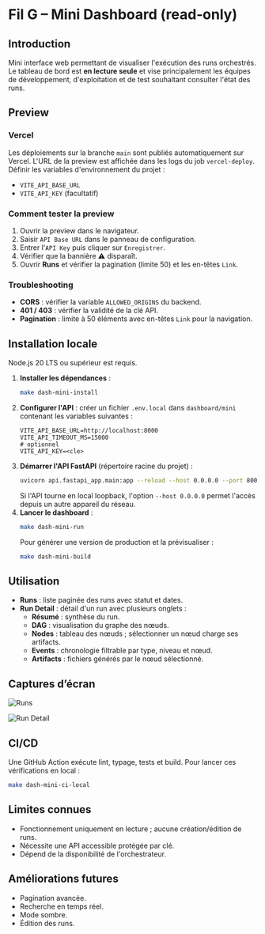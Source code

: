 # Fil G – Mini Dashboard (read‑only)

## Introduction
Mini interface web permettant de visualiser l'exécution des runs orchestrés.
Le tableau de bord est **en lecture seule** et vise principalement les
équipes de développement, d'exploitation et de test souhaitant consulter
l'état des runs.

## Preview

### Vercel
Les déploiements sur la branche `main` sont publiés automatiquement sur Vercel.
L'URL de la preview est affichée dans les logs du job `vercel-deploy`.
Définir les variables d'environnement du projet :
- `VITE_API_BASE_URL`
- `VITE_API_KEY` (facultatif)


### Comment tester la preview
1. Ouvrir la preview dans le navigateur.
2. Saisir `API Base URL` dans le panneau de configuration.
3. Entrer l'`API Key` puis cliquer sur `Enregistrer`.
4. Vérifier que la bannière ⚠ disparaît.
5. Ouvrir **Runs** et vérifier la pagination (limite 50) et les en-têtes `Link`.

### Troubleshooting
- **CORS** : vérifier la variable `ALLOWED_ORIGINS` du backend.
- **401 / 403** : vérifier la validité de la clé API.
- **Pagination** : limite à 50 éléments avec en-têtes `Link` pour la navigation.

## Installation locale
Node.js 20 LTS ou supérieur est requis.

1. **Installer les dépendances** :
   ```bash
   make dash-mini-install
   ```
2. **Configurer l'API** : créer un fichier `.env.local` dans `dashboard/mini`
   contenant les variables suivantes :
   ```env
   VITE_API_BASE_URL=http://localhost:8000
   VITE_API_TIMEOUT_MS=15000
   # optionnel
   VITE_API_KEY=<cle>
   ```
3. **Démarrer l'API FastAPI** (répertoire racine du projet) :
   ```bash
   uvicorn api.fastapi_app.main:app --reload --host 0.0.0.0 --port 8000
   ```
   Si l'API tourne en local loopback, l'option `--host 0.0.0.0` permet l'accès
   depuis un autre appareil du réseau.
4. **Lancer le dashboard** :
   ```bash
   make dash-mini-run
   ```
   Pour générer une version de production et la prévisualiser :
   ```bash
   make dash-mini-build
   ```

## Utilisation
- **Runs** : liste paginée des runs avec statut et dates.
- **Run Detail** : détail d'un run avec plusieurs onglets :
  - **Résumé** : synthèse du run.
  - **DAG** : visualisation du graphe des nœuds.
  - **Nodes** : tableau des nœuds ; sélectionner un nœud charge ses artifacts.
  - **Events** : chronologie filtrable par type, niveau et nœud.
  - **Artifacts** : fichiers générés par le nœud sélectionné.

## Captures d’écran
![Runs](docs/img/runs.png)

![Run Detail](docs/img/run-detail.png)

## CI/CD
Une GitHub Action exécute lint, typage, tests et build. Pour lancer ces
vérifications en local :
```bash
make dash-mini-ci-local
```

## Limites connues
- Fonctionnement uniquement en lecture ; aucune création/édition de runs.
- Nécessite une API accessible protégée par clé.
- Dépend de la disponibilité de l'orchestrateur.

## Améliorations futures
- Pagination avancée.
- Recherche en temps réel.
- Mode sombre.
- Édition des runs.
